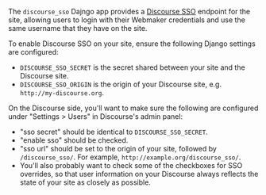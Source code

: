The `discourse_sso` Dajngo app provides a [Discourse SSO][sso] endpoint 
for the site, allowing users to login with their Webmaker credentials
and use the same username that they have on the site.

To enable Discourse SSO on your site, ensure the following Django settings
are configured:

* `DISCOURSE_SSO_SECRET` is the secret shared between your site
  and the Discourse site.
* `DISCOURSE_SSO_ORIGIN` is the origin of your Discourse site, e.g.
  `http://my-discourse.org`.

On the Discourse side, you'll want to make sure the following are
configured under "Settings > Users" in Discourse's admin panel:

* "sso secret" should be identical to `DISCOURSE_SSO_SECRET`.
* "enable sso" should be checked.
* "sso url" should be set to the origin of your site, followed
  by `/discourse_sso/`. For example, `http://example.org/discourse_sso/`.
* You'll also probably want to check some of the checkboxes for SSO
  overrides, so that user information on your Discourse always
  reflects the state of your site as closely as possible.

<!-- Links -->

  [sso]: https://meta.discourse.org/t/official-single-sign-on-for-discourse/13045
